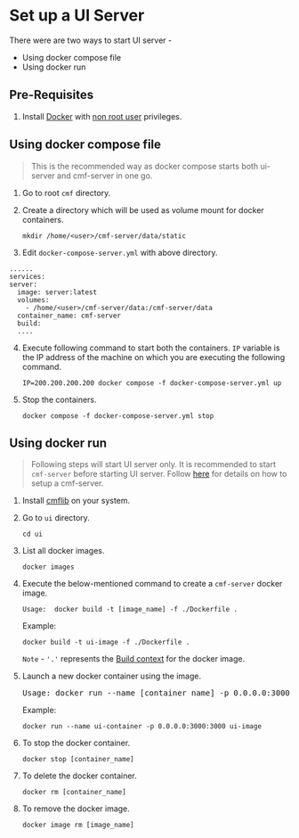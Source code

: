 # Set up a UI Server

There were are two ways to start UI server - 
- Using docker compose file
- Using docker run

## Pre-Requisites
1. Install [Docker](https://docs.docker.com/engine/install/ubuntu/#install-using-the-repository) with [non root user](https://docs.docker.com/engine/install/ubuntu/#install-using-the-repository) privileges.

## Using docker compose file 
> This is the recommended way as docker compose starts both ui-server and cmf-server in one go.

1. Go to root `cmf` directory.
2. Create a directory which will be used as volume mount for docker containers.
   ```
   mkdir /home/<user>/cmf-server/data/static
   ```
   
3.  Edit `docker-compose-server.yml` with above directory.
  ```
  ......
  services:
  server:
    image: server:latest
    volumes:
      - /home/<user>/cmf-server/data:/cmf-server/data
    container_name: cmf-server
    build:
    ....
  ```
  
 4. Execute following command to start both the containers. `IP` variable is the IP address of the machine on which you are executing the following command.
    ```
    IP=200.200.200.200 docker compose -f docker-compose-server.yml up
    ```

5. Stop the containers. 
   ```
   docker compose -f docker-compose-server.yml stop
   ```
   

## Using docker run 
> Following steps will start UI server only. It is recommended to start `cmf-server` before starting UI server. Follow [here](../docs/cmf_server/cmf-server.md) for details on how to setup a cmf-server.
1.  Install [cmflib](../index.md#installation) on your system.

2. Go to `ui` directory. 
   ```
   cd ui
   ```
3. List all docker images.
   ```
   docker images
   ```

4. Execute the below-mentioned command to create a `cmf-server` docker image.
   ```
   Usage:  docker build -t [image_name] -f ./Dockerfile . 
   ```
   Example:
   ```
   docker build -t ui-image -f ./Dockerfile .
   ```
   `Note` - `'.'`  represents the [Build context](https://docs.docker.com/build/building/context/) for the docker image.


5. Launch a new docker container using the image.
   <pre>
   Usage: docker run --name [container_name] -p 0.0.0.0:3000:3000 [image_name]
   </pre>
   Example:
   ```
   docker run --name ui-container -p 0.0.0.0:3000:3000 ui-image
   ```

6. To stop the docker container.
   ```
   docker stop [container_name]
   ```

7. To delete the docker container.
   ```
   docker rm [container_name] 
   ```

8. To remove the docker image.
   ``` 
   docker image rm [image_name] 
   ```
